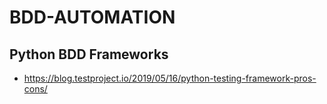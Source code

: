 # BDD-AUTOMATION


## Python BDD Frameworks ##
- https://blog.testproject.io/2019/05/16/python-testing-framework-pros-cons/
